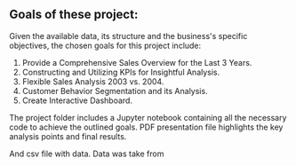 ## Goals of these project: 

Given the available data, its structure and the business's specific objectives, the chosen goals for this project include:

1. Provide a Comprehensive Sales Overview for the Last 3 Years.
2. Constructing and Utilizing KPIs for Insightful Analysis. 
3. Flexible Sales Analysis 2003 vs. 2004. 
4. Customer Behavior Segmentation and its Analysis.
5. Create Interactive Dashboard.

The project folder includes a Jupyter notebook containing all the necessary code to achieve the outlined goals. PDF presentation file highlights the key analysis points and final results. 

And csv file with data. Data was take from 
